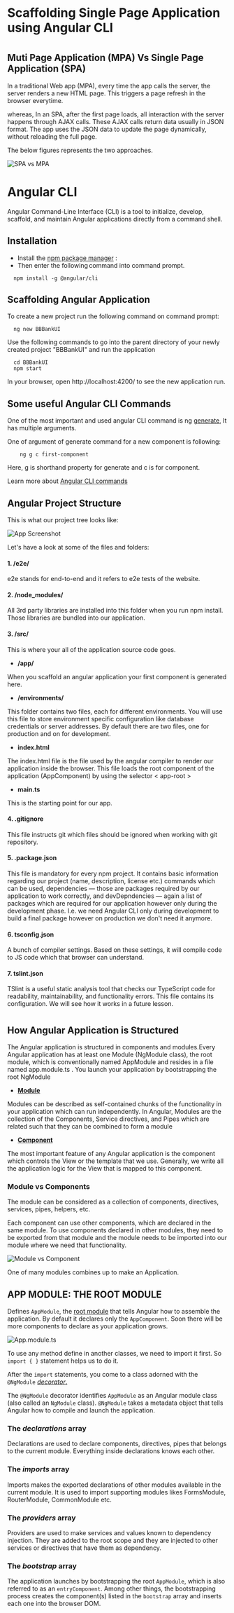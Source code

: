 # Scaffolding Single Page Application using Angular CLI
#
## Muti Page Application (MPA) Vs Single Page Application (SPA)

In a traditional Web app (MPA), every time the app calls the server, the server renders a new HTML page. This triggers a page refresh in the browser everytime.

whereas, In an SPA, after the first page loads, all interaction with the server happens through AJAX calls. These AJAX calls return data usually in JSON format. The app uses the JSON data to update the page dynamically, without reloading the full page.

The below figures represents the two approaches.

![SPA vs MPA](https://github.com/PatternsTechGit/PT_AngularCLI/blob/main/images/spa_arch.png)

#

# Angular CLI
Angular Command-Line Interface (CLI) is a tool to initialize, develop, scaffold, and maintain Angular applications directly from a command shell.


## Installation

- Install the [npm package manager](https://docs.npmjs.com/downloading-and-installing-node-js-and-npm) :
- Then enter the following command into command prompt.
```Installing Angular CLI
  npm install -g @angular/cli
```

## Scaffolding Angular Application
To create a new project run the following command on command prompt:

```Generating new Angular Application
  ng new BBBankUI
```
Use the following commands to go into the parent directory of your newly created project "BBBankUI" and run the application

```Generating new Angular Application
  cd BBBankUI
  npm start
```
In your browser, open http://localhost:4200/ to see the new application run.


## Some useful Angular CLI Commands
One of the most important and used angular CLI command is ng [generate](https://angular.io/cli/generate), It has multiple arguments.

One of argument of generate command for a new component is following:

```ng Generate Command
    ng g c first-component
```

Here, g is shorthand property for generate and c is for component.

Learn more about [Angular CLI commands](https://angular.io/cli)

## Angular Project Structure
This is what our project tree looks like:

![App Screenshot](https://via.placeholder.com/468x300?text=App+Screenshot+Here)


Let's have a look at some of the files and folders:

#### 1. /e2e/
e2e stands for end-to-end and it refers to e2e tests of the website.

#### 2. /node_modules/
All 3rd party libraries are installed into this folder when you run npm install. Those libraries are bundled into our application.


#### 3. /src/
This is where your all of the application source code goes. 

- **/app/**

When you scaffold an angular application your first component is generated here.

- **/environments/**

This folder contains two files, each for different environments. You will use this file to store environment specific configuration like database credentials or server addresses. By default there are two files, one for production and on for development.

- **index.html**

The index.html file is the file used by the angular compiler to render our application inside the browser.
This file loads the root component of the application (AppComponent) by using the selector  < app-root >

- **main.ts**

This is the starting point for our app.

#### 4. .gitignore
This file instructs git which files should be ignored when working with git repository. 

#### 5. .package.json
This file is mandatory for every npm project. It contains basic information regarding our project (name, description, license etc.) commands which can be used, dependencies — those are packages required by our application to work correctly, and devDepndencies — again a list of packages which are required for our application however only during the development phase. I.e. we need Angular CLI only during development to build a final package however on production we don't need it anymore.

#### 6. tsconfig.json
A bunch of compiler settings. Based on these settings, it will compile code to JS code which that browser can understand.

#### 7. tslint.json
TSlint is a useful static analysis tool that checks our TypeScript code for readability, maintainability, and functionality errors. This file contains its configuration. We will see how it works in a future lesson.

#
## How Angular Application is Structured

The Angular application is structured in components and modules.Every Angular application has at least one Module (NgModule class), the root module, which is conventionally named AppModule and resides in a file named app.module.ts . You launch your application by bootstrapping the root NgModule

- [**Module**](https://angular.io/guide/architecture-modules)

Modules can be described as self-contained chunks of the functionality in your application which can run independently. In Angular, Modules are the collection of the Components, Service directives, and Pipes which are related such that they can be combined to form a module

- [**Component**](https://angular.io/api/core/Component)

The most important feature of any Angular application is the component which controls the View or the template that we use. Generally, we write all the application logic for the View that is mapped to this component.

### Module vs Components

The module can be considered as a collection of components, directives, services, pipes, helpers, etc.

Each component can use other components, which are declared in the same module. To use components declared in other modules, they need to be exported from that module and the module needs to be imported into our module where we need that functionality.

![Module vs Component](https://github.com/PatternsTechGit/PT_AngularCLI/blob/main/images/module_vs_component.png)

One of many modules combines up to make an Application.

## APP MODULE: THE ROOT MODULE
Defines `AppModule`, the [root module](https://angular.io/guide/bootstrapping) that tells Angular how to assemble the application. By default it declares only the `AppComponent`. Soon there will be more components to declare as your application grows.

![App.module.ts](https://github.com/PatternsTechGit/PT_AngularCLI/blob/main/images/app_module_ts.png)

To use any method define in another classes, we need to import it first. So `import { }` statement helps us to do it.

After the `import` statements, you come to a class adorned with the `@NgModule` [*decorator*.](https://ultimatecourses.com/blog/angular-decorators)

The `@NgModule` decorator identifies `AppModule` as an Angular module class (also called an `NgModule` class). `@NgModule` takes a metadata object that tells Angular how to compile and launch the application.

### The *declarations* array
Declarations are used to declare components, directives, pipes that belongs to the current module. Everything inside declarations knows each other.

### The *imports* array
Imports makes the exported declarations of other modules available in the current module. It is used to import supporting modules likes FormsModule, RouterModule, CommonModule etc.

### The *providers* array
Providers are used to make services and values known to dependency injection. They are added to the root scope and they are injected to other services or directives that have them as dependency.

### The *bootstrap* array
The application launches by bootstrapping the root `AppModule`, which is also referred to as an `entryComponent`. Among other things, the bootstrapping process creates the component(s) listed in the `bootstrap` array and inserts each one into the browser DOM.

